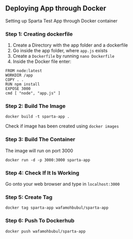## Deploying App through Docker

Setting up Sparta Test App through Docker container 

### Step 1: Creating dockerfile 
1. Create a Directory with the app folder and a dockerfile
2. Go inside the app folder, where `app.js` exists
3. Create a `Dockerfile` by running `nano Dockerfile`
3. Inside the Docker file enter:

```
FROM node:latest
WORKDIR /app
COPY . .
RUN npm install
EXPOSE 3000
cmd [ "node", "app.js" ]

```
### Step 2: Build The Image

`docker build -t sparta-app .`

Check if image has been created using `docker images`

### Step 3: Build The Container

The image will run on port 3000

`docker run -d -p 3000:3000 sparta-app`

### Step 4: Check If It Is Working

Go onto your web browser and type in `localhost:3000`

### Step 5: Create Tag 

`docker tag sparta-app wafamohbubul/sparta-app`

### Step 6: Push To Dockerhub

`docker push wafamohbubul/sparta-app`